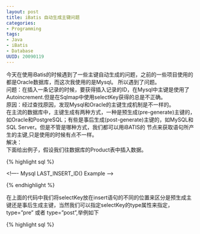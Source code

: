 ```yaml
---
layout: post
title: iBatis 自动生成主键问题
categories:
- Programming
tags:
- Java
- iBatis
- Database
UUID: 20090119
---
```


今天在使用iBatis的时候遇到了一些主键自动生成的问题，之前的一些项目使用的都是Oracle数据库，而这次我使用的是Mysql。
所以遇到了问题。  
问题：在插入一条记录的时候，要获得插入记录的ID，在Mysql中主键是使用了Autoincrement.但是在Sqlmap中使用selectKey获得的总是不正确。  
原因：经过查找原因，发现Mysql和Oracle的主键生成机制是不一样的。  
在主流的数据库中，主键生成有两种方式，一种是预生成(pre-generate)主键的，如Oracle和PostgreSQL；有些是事后生成(post-generate)主键的，如MySQL和 SQL Server。但是不管是哪种方式，我们都可以用iBATIS的
节点来获取语句所产生的主键,只是使用的时候有点不一样。  
解决：  
下面给出例子，假设我们往数据库的Product表中插入数据。  

{% highlight sql %}
<!--—Oracle SEQUENCE Example -->

<![CDATA[
SELECT STOCKIDSEQUENCE.NEXTVAL AS ID FROM DUAL
]]>
</selectKey>
<![CDATA[
insert into PRODUCT (PRD_ID,PRD_DESCRIPTION)
values (#id#,#description#)
]]>
</insert>

<!—- Mysql LAST_INSERT_ID() Example -->

<!--[CDATA[
insert into PRODUCT (PRD_DESCRIPTION)
values (#description#)
]]-->

<!--[CDATA[
SELECT LAST_INSERT_ID() as value
]]-->
<!--— Microsoft SQL Server IDENTITY Column Example -->

<!--[CDATA[
insert into PRODUCT (PRD_DESCRIPTION)
values (#description#)
]]-->

<!--[CDATA[
SELECT @@IDENTITY AS ID
]]-->
{% endhighlight %}
   

在上面的代码中我们将selectKey放在insert语句的不同的位置来区分是预生成主键还是事后生成主键，当然我们可以指定selectKey的type属性来指定，type=”pre” 或者 type=”post”,举例如下  

{% highlight sql %}
<!--— Mysql LAST_INSERT_ID() Example -->
<!--[CDATA[
SELECT LAST_INSERT_ID() as value
]]-->
<!--[CDATA[
insert into PRODUCT (PRD_DESCRIPTION)
values (#description#)
]]>
{% endhighlight %}
